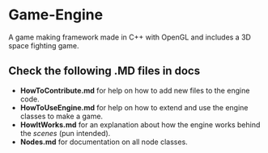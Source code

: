 # Game-Engine
A game making framework made in C++ with OpenGL and includes a 3D space fighting game.

## Check the following .MD files in docs
- **HowToContribute.md** for help on how to add new files to the engine code.
- **HowToUseEngine.md** for help on how to extend and use the engine classes to make a game.
- **HowItWorks.md** for an explanation about how the engine works behind the *scenes* (pun intended).
- **Nodes.md** for documentation on all node classes.

